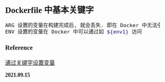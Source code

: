 <font size=4 face='楷体'>

## Dockerfile 中基本关键字

```bash
ARG 设置的变量在构建完成后, 就会丢失. 即在 Docker 中无法引用该变量
ENV 设置的变量在 Docker 中可以通过如 ${env1} 访问
```

### Reference

[通过关键字设置变量](https://www.cnblogs.com/testopsfeng/p/15184666.html)

**2021.09.15**

